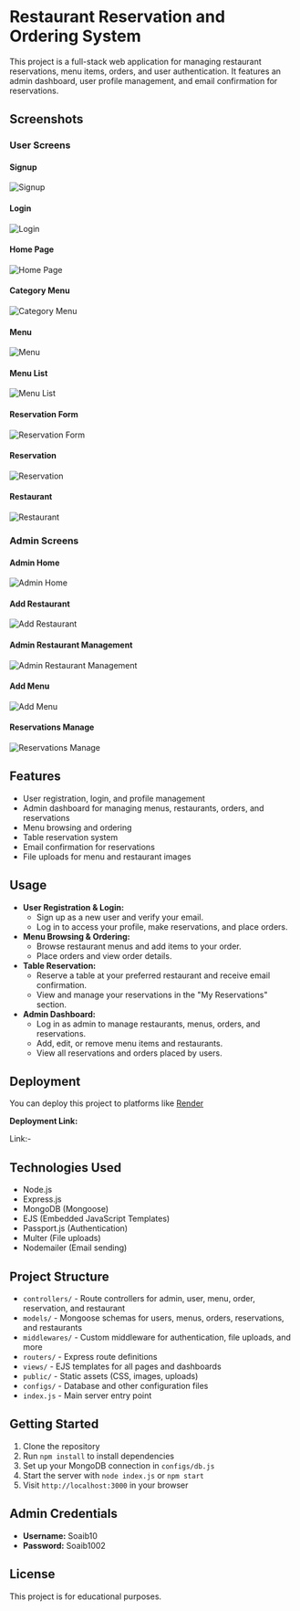 # Restaurant Reservation and Ordering System

This project is a full-stack web application for managing restaurant reservations, menu items, orders, and user authentication. It features an admin dashboard, user profile management, and email confirmation for reservations.


## Screenshots

### User Screens

#### Signup
![Signup](output/Signup.png)

#### Login
![Login](output/Login.png)

#### Home Page
![Home Page](output/homePage.png)

#### Category Menu
![Category Menu](output/categoryMenu.png)

#### Menu
![Menu](output/Menu.png)

#### Menu List
![Menu List](output/MenuList.png)

#### Reservation Form
![Reservation Form](output/ReservationForm.png)

#### Reservation
![Reservation](output/Reservation.png)

#### Restaurant
![Restaurant](output/Restaurant.png)

### Admin Screens

#### Admin Home
![Admin Home](output/AdminHome.png)

#### Add Restaurant
![Add Restaurant](output/AddRestaurant.png)

#### Admin Restaurant Management
![Admin Restaurant Management](output/AdminResto.png)

#### Add Menu
![Add Menu](output/AddMenu.png)

#### Reservations Manage
![Reservations Manage](output/ReservationsManage.png)

## Features

- User registration, login, and profile management
- Admin dashboard for managing menus, restaurants, orders, and reservations
- Menu browsing and ordering
- Table reservation system
- Email confirmation for reservations
- File uploads for menu and restaurant images

## Usage

- **User Registration & Login:**
	- Sign up as a new user and verify your email.
	- Log in to access your profile, make reservations, and place orders.
- **Menu Browsing & Ordering:**
	- Browse restaurant menus and add items to your order.
	- Place orders and view order details.
- **Table Reservation:**
	- Reserve a table at your preferred restaurant and receive email confirmation.
	- View and manage your reservations in the "My Reservations" section.
- **Admin Dashboard:**
	- Log in as admin to manage restaurants, menus, orders, and reservations.
	- Add, edit, or remove menu items and restaurants.
	- View all reservations and orders placed by users.

## Deployment

You can deploy this project to platforms like  [Render](https://render.com/)

**Deployment Link:** 

Link:- 

## Technologies Used
- Node.js
- Express.js
- MongoDB (Mongoose)
- EJS (Embedded JavaScript Templates)
- Passport.js (Authentication)
- Multer (File uploads)
- Nodemailer (Email sending)

## Project Structure
- `controllers/` - Route controllers for admin, user, menu, order, reservation, and restaurant
- `models/` - Mongoose schemas for users, menus, orders, reservations, and restaurants
- `middlewares/` - Custom middleware for authentication, file uploads, and more
- `routers/` - Express route definitions
- `views/` - EJS templates for all pages and dashboards
- `public/` - Static assets (CSS, images, uploads)
- `configs/` - Database and other configuration files
- `index.js` - Main server entry point

## Getting Started
1. Clone the repository
2. Run `npm install` to install dependencies
3. Set up your MongoDB connection in `configs/db.js`
4. Start the server with `node index.js` or `npm start`
5. Visit `http://localhost:3000` in your browser

## Admin Credentials
- **Username:** Soaib10
- **Password:** Soaib1002

## License
This project is for educational purposes.
